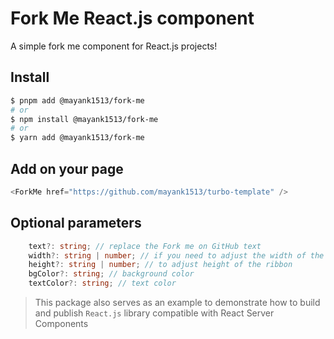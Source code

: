 # Fork Me React.js component

A simple fork me component for React.js projects!

## Install

```bash
$ pnpm add @mayank1513/fork-me
# or
$ npm install @mayank1513/fork-me
# or
$ yarn add @mayank1513/fork-me
```

## Add on your page

```ts
<ForkMe href="https://github.com/mayank1513/turbo-template" />
```

## Optional parameters

```ts
	text?: string; // replace the Fork me on GitHub text
	width?: string | number; // if you need to adjust the width of the ribbon (length)
	height?: string | number; // to adjust height of the ribbon
	bgColor?: string; // background color
	textColor?: string; // text color
```

> This package also serves as an example to demonstrate how to build and publish `React.js` library compatible with React Server Components
